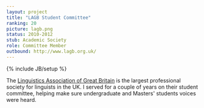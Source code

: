 ```yaml
---
layout: project
title: "LAGB Student Committee"
ranking: 20
picture: lagb.png
status: 2010-2012
stub: Academic Society
role: Committee Member
outbound: http://www.lagb.org.uk/
---
```

{% include JB/setup %}

The [Linguistics Association of Great Britain](http://www.lagb.org.uk/) is the largest professional society for linguists in the UK. I served for a couple of years on their student committee, helping make sure undergraduate and Masters' students voices were heard.